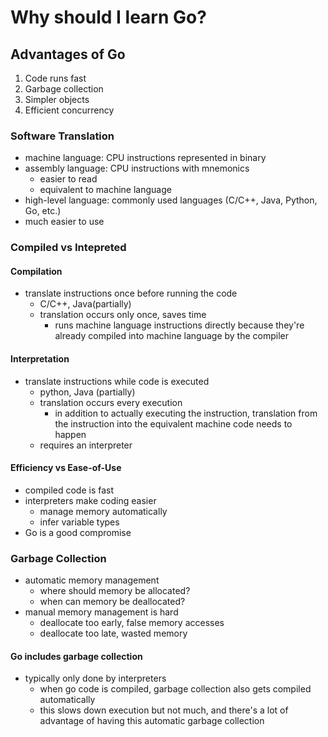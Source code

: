 # Why should I learn Go?

## Advantages of Go

1. Code runs fast
2. Garbage collection
3. Simpler objects
4. Efficient concurrency

### Software Translation

- machine language: CPU instructions represented in binary
- assembly language: CPU instructions with mnemonics
  - easier to read
  - equivalent to machine language
- high-level language: commonly used languages (C/C++, Java, Python, Go, etc.)
- much easier to use

### Compiled vs Intepreted

#### Compilation

- translate instructions once before running the code
  - C/C++, Java(partially)
  - translation occurs only once, saves time
    - runs machine language instructions directly because they're already compiled into machine language by the compiler

#### Interpretation

- translate instructions while code is executed
  - python, Java (partially)
  - translation occurs every execution
    - in addition to actually executing the instruction, translation from the instruction into the equivalent machine code needs to happen
  - requires an interpreter

#### Efficiency vs Ease-of-Use

- compiled code is fast
- interpreters make coding easier
  - manage memory automatically
  - infer variable types
- Go is a good compromise

### Garbage Collection

- automatic memory management
  - where should memory be allocated?
  - when can memory be deallocated?
- manual memory management is hard
  - deallocate too early, false memory accesses
  - deallocate too late, wasted memory

#### Go includes garbage collection

- typically only done by interpreters
  - when go code is compiled, garbage collection also gets compiled automatically
  - this slows down execution but not much, and there's a lot of advantage of having this automatic garbage collection
